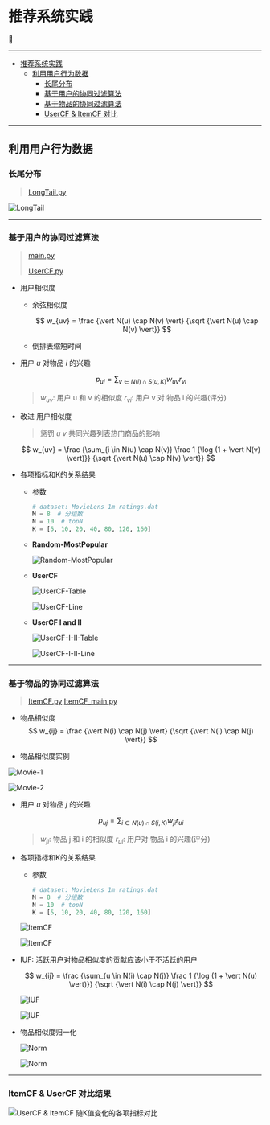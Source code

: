 <h1 id='top'>推荐系统实践</h1>

:frog:

-----

- [推荐系统实践](#top)
  - [利用用户行为数据](#2)
    - [长尾分布](#2-long-tail)
    - [基于用户的协同过滤算法](#2-usercf)
    - [基于物品的协同过滤算法](#2-itemcf)
    - [UserCF & ItemCF 对比](#2-usercf-itemcf)

----
<h2 id='2'>利用用户行为数据</h2>

<h3 id='2-long-tail'>长尾分布</h3>

>  [LongTail.py](https://github.com/7thMar/RS-Practice/blob/master/2-User-Behavior-Data/LongTail.py)


![LongTail](https://github.com/7thMar/RS-Practice/raw/master/2-User-Behavior-Data/image/LongTail-Line.png)

---

<h3 id='2-usercf'>基于用户的协同过滤算法</h3>

> [main.py](https://github.com/7thMar/RS-Practice/blob/master/2-User-Behavior-Data/main.py)
>
> [UserCF.py](https://github.com/7thMar/RS-Practice/blob/master/2-User-Behavior-Data/UserCF.py)

- 用户相似度

  - 余弦相似度

    $$
    w_{uv} = \frac {\vert N(u) \cap N(v) \vert} {\sqrt {\vert N(u) \cap N(v) \vert}}
    $$

  - 倒排表缩短时间

- 用户 *u* 对物品 *i* 的兴趣

    $$
    p_{ui} = \sum_{v \in N(i) \cap S(u, K)} {w_{uv}r_{vi}}
    $$





  > $w_{uv}$: 用户 u 和 v 的相似度
  > $r_{vi}$: 用户 v 对 物品 i 的兴趣(评分)

- 改进 用户相似度

  > 惩罚 *u* *v* 共同兴趣列表热门商品的影响

  $$
    w_{uv} = \frac {\sum_{i \in N(u) \cap N(v)} \frac 1 {\log (1 + \vert N(v) \vert)}} {\sqrt {\vert N(u) \cap N(v) \vert}}
  $$

- 各项指标和K的关系结果
  - 参数
    ```python
    # dataset: MovieLens 1m ratings.dat
    M = 8  # 分组数
    N = 10  # topN
    K = [5, 10, 20, 40, 80, 120, 160]
    ```
  - **Random-MostPopular**

    ![Random-MostPopular](https://github.com/7thMar/RS-Practice/raw/master/2-User-Behavior-Data/image/Random-MostPopular-Table.png)

  - **UserCF**

    ![UserCF-Table](https://github.com/7thMar/RS-Practice/raw/master/2-User-Behavior-Data/image/UserCF-Table.png)

    ![UserCF-Line](https://github.com/7thMar/RS-Practice/raw/master/2-User-Behavior-Data/image/UserCF-Line.png)

  - **UserCF I and II**

    ![UserCF-I-II-Table](https://github.com/7thMar/RS-Practice/raw/master/2-User-Behavior-Data/image/UserCF-I-II-Table.png)

    ![UserCF-I-II-Line](https://github.com/7thMar/RS-Practice/raw/master/2-User-Behavior-Data/image/UserCF-I-II-Line.png)

---

<h3 id='2-itemcf'>基于物品的协同过滤算法</h3>

> [ItemCF.py](https://github.com/7thMar/RS-Practice/blob/master/2-User-Behavior-Data/ItemCF.py)
> [ItemCF_main.py](https://github.com/7thMar/RS-Practice/blob/master/2-User-Behavior-Data/ItemCF_main.py)

- 物品相似度
    $$
    w_{ij} = \frac {\vert N(i) \cap N(j) \vert} {\sqrt {\vert N(i) \cap N(j) \vert}}
    $$

- 物品相似度实例

![Movie-1](https://github.com/7thMar/RS-Practice/raw/master/2-User-Behavior-Data/image/ItemCF-Movie-1.png)

![Movie-2](https://github.com/7thMar/RS-Practice/raw/master/2-User-Behavior-Data/image/ItemCF-Movie-2.png)

- 用户 *u* 对物品 *j* 的兴趣

    $$
    p_{uj} = \sum_{i \in N(u) \cap S(j, K)} {w_{ji}r_{ui}}
    $$


  > $w_{ji}$: 物品 j 和 i 的相似度
  > $r_{ui}$: 用户对 物品 i 的兴趣(评分)

- 各项指标和K的关系结果
  - 参数
    ```python
    # dataset: MovieLens 1m ratings.dat
    M = 8  # 分组数
    N = 10  # topN
    K = [5, 10, 20, 40, 80, 120, 160]
    ```

  ![ItemCF](https://github.com/7thMar/RS-Practice/raw/master/2-User-Behavior-Data/image/ItemCF-Table.png)

  ![ItemCF](https://github.com/7thMar/RS-Practice/raw/master/2-User-Behavior-Data/image/ItemCF-Line.png)

- IUF: 活跃用户对物品相似度的贡献应该小于不活跃的用户

  $$
  w_{ij} = \frac {\sum_{u \in N(i) \cap N(j)} \frac 1 {\log (1 + \vert N(u) \vert)}} {\sqrt {\vert N(i) \cap N(j) \vert}}
  $$

  ![IUF](https://github.com/7thMar/RS-Practice/raw/master/2-User-Behavior-Data/image/ItemCF-IUF-Table.png)

  ![IUF](https://github.com/7thMar/RS-Practice/raw/master/2-User-Behavior-Data/image/ItemCF-IUF-Line.png)

- 物品相似度归一化

  ![Norm](https://github.com/7thMar/RS-Practice/raw/master/2-User-Behavior-Data/image/ItemCF-Norm-Table.png)

  ![Norm](https://github.com/7thMar/RS-Practice/raw/master/2-User-Behavior-Data/image/ItemCF-Norm-Line.png)

---

<h3 id='2-usercf-itemcf'>ItemCF & UserCF 对比结果</h3>

![UserCF & ItemCF 随K值变化的各项指标对比](https://github.com/7thMar/RS-Practice/raw/master/2-User-Behavior-Data/image/UserCF-ItemCF-Line.png)
